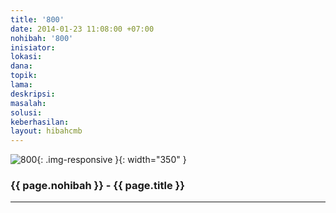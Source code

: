 ```yaml
---
title: '800'
date: 2014-01-23 11:08:00 +07:00
nohibah: '800'
inisiator:
lokasi:
dana:
topik:
lama:
deskripsi:
masalah:
solusi:
keberhasilan:
layout: hibahcmb
---
```


![800](/static/img/hibahcmb/800.png){: .img-responsive }{: width="350" }

### {{ page.nohibah }} - {{ page.title }}

---
